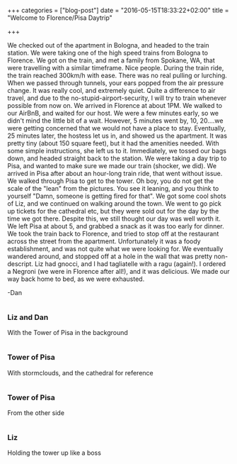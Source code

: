 +++
categories = ["blog-post"]
date = "2016-05-15T18:33:22+02:00"
title = "Welcome to Florence/Pisa Daytrip"

+++

We checked out of the apartment in Bologna, and headed to the train station. We were taking one of the high speed trains from Bologna to Florence. We got on the train, and met a family from Spokane, WA, that were travelling with a similar timeframe. Nice people. During the train ride, the train reached 300km/h with ease. There was no real pulling or lurching. When we passed through tunnels, your ears popped from the air pressure change. It was really cool, and extremely quiet. Quite a difference to air travel, and due to the no-stupid-airport-security, I will try to train whenever possible from now on. We arrived in Florence at about 1PM. We walked to our AirBnB, and waited for our host. We were a few minutes early, so we didn't mind the little bit of a wait. However, 5 minutes went by, 10, 20....we were getting concerned that we would not have a place to stay. Eventually, 25 minutes later, the hostess let us in, and showed us the apartment. It was pretty tiny (about 150 square feet), but it had the amenities needed. With some simple instructions, she left us to it. Immediately, we tossed our bags down, and headed straight back to the station. We were taking a day trip to Pisa, and wanted to make sure we made our train (shocker, we did). We arrived in Pisa after about an hour-long train ride, that went without issue. We walked through Pisa to get to the tower. Oh boy, you do not get the scale of the "lean" from the pictures. You see it leaning, and you think to yourself "Damn, someone is getting fired for that". We got some cool shots of Liz, and we continued on walking around the town. We went to go pick up tickets for the cathedral etc, but they were sold out for the day by the time we got there. Despite this, we still thought our day was well worth it. We left Pisa at about 5, and grabbed a snack as it was too early for dinner. We took the train back to Florence, and tried to stop off at the restaurant across the street from the apartment. Unfortunately it was a foody establishment, and was not quite what we were looking for. We eventually wandered around, and stopped off at a hole in the wall that was pretty non-descript. Liz had gnocci, and I had tagliatelle with a ragu (again!). I ordered a Negroni (we were in Florence after all!), and it was delicious. We made our way back home to bed, as we were exhausted.

-Dan

<div class="row">
  <div class="6u 12u$(xsmall) work-item">
    <a href="http://images.danieltomcej.rocks/pisa_selfie.jpg" class="image fit thumb" style="outline: 0px;"><img src="http://images.danieltomcej.rocks/thumbs/pisa_selfie_thumb.jpg" alt="" title=""></a>
      <h3>Liz and Dan</h3>
  		<p>With the Tower of Pisa in the background</p>
  </div>
  <div class="6u 12u$(xsmall) work-item">
    <a href="http://images.danieltomcej.rocks/pisa_stormclouds.jpg" class="image fit thumb" style="outline: 0px;"><img src="http://images.danieltomcej.rocks/thumbs/pisa_stormclouds_thumb.jpg" alt="" title=""></a>
      <h3>Tower of Pisa</h3>
      <p>With stormclouds, and the cathedral for reference</p>
  </div>
  <div class="6u 12u$(xsmall) work-item">
    <a href="http://images.danieltomcej.rocks/pisa_sky.jpg" class="image fit thumb" style="outline: 0px;"><img src="http://images.danieltomcej.rocks/thumbs/pisa_sky_thumb.jpg" alt="" title=""></a>
      <h3>Tower of Pisa</h3>
      <p>From the other side</p>
  </div>
  <div class="6u 12u$(xsmall) work-item">
    <a href="http://images.danieltomcej.rocks/hold_it_liz.jpg" class="image fit thumb" style="outline: 0px;"><img src="http://images.danieltomcej.rocks/thumbs/hold_it_liz_thumb.jpg" alt="" title=""></a>
      <h3>Liz</h3>
      <p>Holding the tower up like a boss</p>
  </div>
</div>
